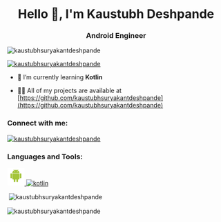 <h1 align="center">Hello 👋, I'm Kaustubh Deshpande</h1>
<h3 align="center">Android Engineer</h3>

<p align="left"> <img src="https://komarev.com/ghpvc/?username=kaustubhsuryakantdeshpande&label=Profile%20views&color=0e75b6&style=flat" alt="kaustubhsuryakantdeshpande" /> </p>

<p align="left"> <a href="https://github.com/ryo-ma/github-profile-trophy"><img src="https://github-profile-trophy.vercel.app/?username=kaustubhsuryakantdeshpande" alt="kaustubhsuryakantdeshpande" /></a> </p>

- 🌱 I’m currently learning **Kotlin**

- 👨‍💻 All of my projects are available at [https://github.com/kaustubhsuryakantdeshpande](https://github.com/kaustubhsuryakantdeshpande)

<h3 align="left">Connect with me:</h3>
<p align="left">
<a href="https://linkedin.com/in/kaustubhsuryakantdeshpande" target="blank"><img align="center" src="https://raw.githubusercontent.com/rahuldkjain/github-profile-readme-generator/master/src/images/icons/Social/linked-in-alt.svg" alt="kaustubhsuryakantdeshpande" height="30" width="40" /></a>
</p>

<h3 align="left">Languages and Tools:</h3>
<p align="left"> <a href="https://developer.android.com" target="_blank" rel="noreferrer"> <img src="https://raw.githubusercontent.com/devicons/devicon/master/icons/android/android-original-wordmark.svg" alt="android" width="40" height="40"/> </a> <a href="https://kotlinlang.org" target="_blank" rel="noreferrer"> <img src="https://www.vectorlogo.zone/logos/kotlinlang/kotlinlang-icon.svg" alt="kotlin" width="40" height="40"/> </a> </p>

<p>&nbsp;<img align="center" src="https://github-readme-stats.vercel.app/api?username=kaustubhsuryakantdeshpande&show_icons=true&locale=en" alt="kaustubhsuryakantdeshpande" /></p>

<p><img align="center" src="https://github-readme-streak-stats.herokuapp.com/?user=kaustubhsuryakantdeshpande&" alt="kaustubhsuryakantdeshpande" /></p>
